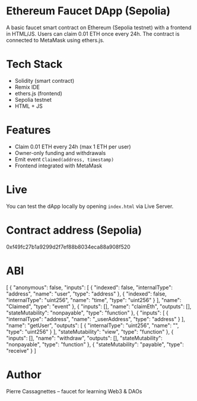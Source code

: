 # Ethereum Faucet DApp (Sepolia)

A basic faucet smart contract on Ethereum (Sepolia testnet) with a frontend in HTML/JS. Users can claim 0.01 ETH once every 24h. The contract is connected to MetaMask using ethers.js.

# Tech Stack
- Solidity (smart contract)
- Remix IDE
- ethers.js (frontend)
- Sepolia testnet
- HTML + JS

# Features
- Claim 0.01 ETH every 24h (max 1 ETH per user)
- Owner-only funding and withdrawals
- Emit event `Claimed(address, timestamp)`
- Frontend integrated with MetaMask

# Live 
You can test the dApp locally by opening `index.html` via Live Server.

# Contract address (Sepolia)
0xf49fc27b1a9299d2f7ef88b8034eca88a908f520 


# ABI

[
	{
		"anonymous": false,
		"inputs": [
			{
				"indexed": false,
				"internalType": "address",
				"name": "user",
				"type": "address"
			},
			{
				"indexed": false,
				"internalType": "uint256",
				"name": "time",
				"type": "uint256"
			}
		],
		"name": "Claimed",
		"type": "event"
	},
	{
		"inputs": [],
		"name": "claimEth",
		"outputs": [],
		"stateMutability": "nonpayable",
		"type": "function"
	},
	{
		"inputs": [
			{
				"internalType": "address",
				"name": "_userAddress",
				"type": "address"
			}
		],
		"name": "getUser",
		"outputs": [
			{
				"internalType": "uint256",
				"name": "",
				"type": "uint256"
			}
		],
		"stateMutability": "view",
		"type": "function"
	},
	{
		"inputs": [],
		"name": "withdraw",
		"outputs": [],
		"stateMutability": "nonpayable",
		"type": "function"
	},
	{
		"stateMutability": "payable",
		"type": "receive"
	}
] 

# Author
Pierre Cassagnettes – faucet for learning Web3 & DAOs
